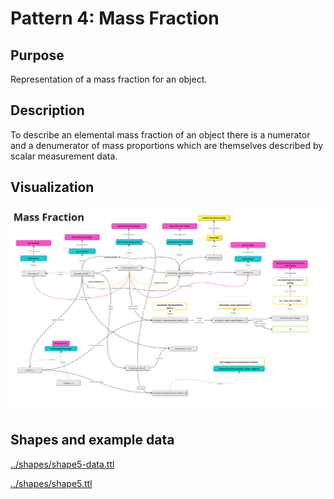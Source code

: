 # Pattern 4: Mass Fraction
## Purpose
Representation of a mass fraction for an object.

## Description

To describe an elemental mass fraction of an object there is a numerator and a denumerator of mass proportions which are themselves described by scalar measurement data.

## Visualization

<img src="https://github.com/materialdigital/core-ontology/blob/develop-3.0.0/patterns/pattern5.png?raw=true" alt="pattern5 image" width="750"/>
 
## Shapes and example data
[../shapes/shape5-data.ttl](../shapes/shape5-data.ttl)

[../shapes/shape5.ttl](../shapes/shape5.ttl)

